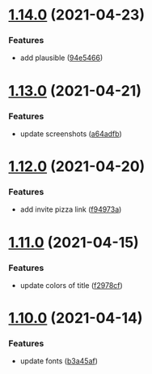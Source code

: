 # [1.14.0](https://github.com/Happergy/landing/compare/v1.13.0...v1.14.0) (2021-04-23)


### Features

* add plausible ([94e5466](https://github.com/Happergy/landing/commit/94e5466cc372e7984b47761cf09ed290af5bacbd))



# [1.13.0](https://github.com/Happergy/landing/compare/v1.12.0...v1.13.0) (2021-04-21)


### Features

* update screenshots ([a64adfb](https://github.com/Happergy/landing/commit/a64adfb8b905fabda0f284372b5c4da2bbdcbb28))



# [1.12.0](https://github.com/Happergy/landing/compare/v1.11.0...v1.12.0) (2021-04-20)


### Features

* add invite pizza link ([f94973a](https://github.com/Happergy/landing/commit/f94973a1e3d3df36624a24c89eb8b010e21111f5))



# [1.11.0](https://github.com/Happergy/landing/compare/v1.10.0...v1.11.0) (2021-04-15)


### Features

* update colors of title ([f2978cf](https://github.com/Happergy/landing/commit/f2978cfab409132bfd7c98582b01f29948544808))



# [1.10.0](https://github.com/Happergy/landing/compare/v1.9.0...v1.10.0) (2021-04-14)


### Features

* update fonts ([b3a45af](https://github.com/Happergy/landing/commit/b3a45af177b8f89d7a25a42c842b0c5315ea7ed8))



